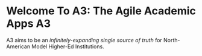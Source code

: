 # Welcome To A3: The Agile Academic Apps A3
A3 aims to be an *infinitely-expanding single source of truth* for North-American Model Higher-Ed Institutions.
